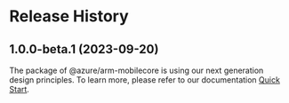 # Release History
    
## 1.0.0-beta.1 (2023-09-20)

The package of @azure/arm-mobilecore is using our next generation design principles. To learn more, please refer to our documentation [Quick Start](https://aka.ms/js-track2-quickstart).
